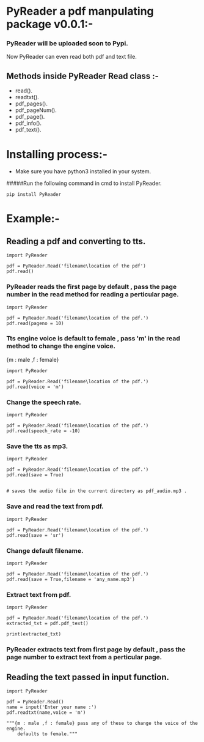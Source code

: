 # PyReader a pdf manpulating package v0.0.1:-

### PyReader will be uploaded soon to Pypi.

Now PyReader can even read both pdf and text file.

## Methods inside PyReader Read class :-

* read().
* readtxt().
* pdf_pages().
* pdf_pageNum().
* pdf_page().
* pdf_info().
* pdf_text().



# Installing process:-

* Make sure you have python3 installed in your system.

#####Run the following command in cmd to install PyReader.

    
    pip install PyReader


# Example:-

## Reading a pdf and converting to tts.

    import PyReader

    pdf = PyReader.Read('filename\location of the pdf')
    pdf.read()

### PyReader reads the first page by default , pass the page number in the read method for reading a perticular page.

    import PyReader

    pdf = PyReader.Read('filename\location of the pdf.')
    pdf.read(pageno = 10)

### Tts engine voice is default to female , pass 'm' in the read method to change the engine voice.
{m : male ,f : female}

    import PyReader

    pdf = PyReader.Read('filename\location of the pdf.')
    pdf.read(voice = 'm')

### Change the speech rate.

    import PyReader
        
    pdf = PyReader.Read('filename\location of the pdf.')
    pdf.read(speech_rate = -10)

### Save the tts as mp3.

    import PyReader

    pdf = PyReader.Read('filename\location of the pdf.')
    pdf.read(save = True)


    # saves the audio file in the current directory as pdf_audio.mp3 .


### Save and read the text from pdf.

    import PyReader

    pdf = PyReader.Read('filename\location of the pdf.')
    pdf.read(save = 'sr')


### Change default filename.

    import PyReader

    pdf = PyReader.Read('filename\location of the pdf.')
    pdf.read(save = True,filename = 'any_name.mp3')

### Extract text from pdf.

    import PyReader

    pdf = PyReader.Read('filename\location of the pdf.')
    extracted_txt = pdf.pdf_text()

    print(extracted_txt)

### PyReader extracts text from first page by default , pass the page number to extract text from a perticular page.

## Reading the text  passed in input function.

    import PyReader

    pdf = PyReader.Read()
    name = input('Enter your name :')
    pdf.readtxt(name,voice = 'm')

    """{m : male ,f : female} pass any of these to change the voice of the engine.
        defaults to female."""

### 
